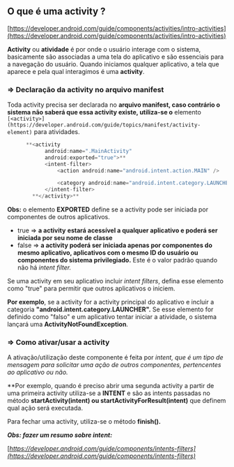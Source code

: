 ## O que é uma activity ?

[https://developer.android.com/guide/components/activities/intro-activities](https://developer.android.com/guide/components/activities/intro-activities)

**Activity** ou **atividade** é por onde o usuário interage com o sistema, basicamente são associadas a uma tela do aplicativo e são essenciais para a navegação do usuário.
Quando iniciamos qualquer aplicativo, a tela que aparece e pela qual interagimos é uma **activity**.

### **⇒ Declaração da activity no arquivo manifest**

Toda activity precisa ser declarada no **arquivo manifest, caso contrário o sistema não saberá que essa activity existe, utiliza-se o** elemento `[<activity>](https://developer.android.com/guide/topics/manifest/activity-element)` para atividades.

```kotlin
      **<activity
            android:name=".MainActivity"
            android:exported="true">**
            <intent-filter>
                <action android:name="android.intent.action.MAIN" />

                <category android:name="android.intent.category.LAUNCHER" />
            </intent-filter>
        **</activity>**
```

**Obs:** o elemento **EXPORTED** define se a activity pode ser iniciada por componentes de outros aplicativos.

- true ⇒ **a activity** **estará acessível a qualquer aplicativo e poderá ser iniciada por seu nome de classe**
- false ⇒ **a activity poderá ser iniciada apenas por componentes do mesmo aplicativo, aplicativos com o mesmo ID do usuário ou componentes do sistema privilegiado.** Este é o valor padrão quando não há *intent filter.*

Se uma activity em seu aplicativo incluir *intent filters*, defina esse elemento como "true" para permitir que outros aplicativos o iniciem. 

**Por exemplo**, se a activity for a activity principal do aplicativo e incluir a categoria **"android.intent.category.LAUNCHER".**
Se esse elemento for definido como "falso" e um aplicativo tentar iniciar a atividade, o sistema lançará uma **ActivityNotFoundException**.

### **⇒ Como ativar/usar a activity**

A ativação/utilização deste componente é feita por *intent, que é um tipo de mensagem para solicitar uma ação de outros componentes, pertencentes ao aplicativo ou não.* 

**Por exemplo, quando é preciso abrir uma segunda activity a partir de uma primeira activity utiliza-se a **INTENT** e são as intents passadas no método **startActivity(intent) ou startActivityForResult(intent)** que definem qual ação será executada.



Para fechar uma activity, utiliza-se o método **finish().**

***Obs: fazer um resumo sobre intent:***

[*https://developer.android.com/guide/components/intents-filters](https://developer.android.com/guide/components/intents-filters)* 

